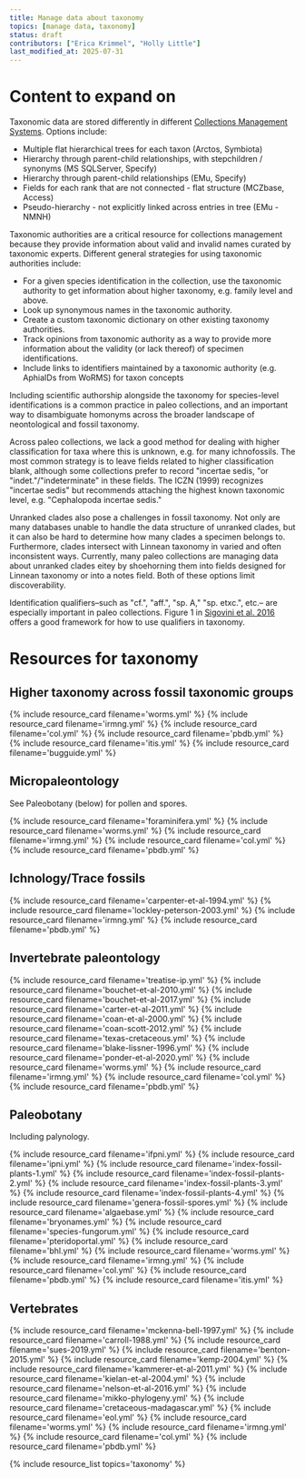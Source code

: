 ```yaml
---
title: Manage data about taxonomy
topics: [manage data, taxonomy]
status: draft
contributors: ["Erica Krimmel", "Holly Little"]
last_modified_at: 2025-07-31
---
```


# Content to expand on

Taxonomic data are stored differently in different [Collections Management Systems](https://paleo-data.github.io/knowledge-hub/how-to-guides). Options include:
- Multiple flat hierarchical trees for each taxon (Arctos, Symbiota)
- Hierarchy through parent-child relationships, with stepchildren / synonyms (MS SQLServer, Specify)
- Hierarchy through parent-child relationships (EMu, Specify)
- Fields for each rank that are not connected - flat structure (MCZbase, Access)
- Pseudo-hierarchy - not explicitly linked across entries in tree (EMu - NMNH)

Taxonomic authorities are a critical resource for collections management because they provide information about valid and invalid names curated by taxonomic experts. Different general strategies for using taxonomic authorities include:
- For a given species identification in the collection, use the taxonomic authority to get information about higher taxonomy, e.g. family level and above.
- Look up synonymous names in the taxonomic authority.
- Create a custom taxonomic dictionary on other existing taxonomy authorities.
- Track opinions from taxonomic authority as a way to provide more information about the validity (or lack thereof) of specimen identifications.
- Include links to identifiers maintained by a taxonomic authority (e.g. AphiaIDs from WoRMS) for taxon concepts

Including scientific authorship alongside the taxonomy for species-level identifications is a common practice in paleo collections, and an important way to disambiguate homonyms across the broader landscape of neontological and fossil taxonomy.

Across paleo collections, we lack a good method for dealing with higher classification for taxa where this is unknown, e.g. for many ichnofossils. The most common strategy is to leave fields related to higher classification blank, although some collections prefer to record "incertae sedis, "or "indet."/"indeterminate" in these fields. The ICZN (1999) recognizes "incertae sedis" but recommends attaching the highest known taxonomic level, e.g. "Cephalopoda incertae sedis." 

Unranked clades also pose a challenges in fossil taxonomy. Not only are many databases unable to handle the data structure of unranked clades, but it can also be hard to determine how many clades a specimen belongs to. Furthermore, clades intersect with Linnean taxonomy in varied and often inconsistent ways. Currently, many paleo collections are managing data about unranked clades eitey by shoehorning them into fields designed for Linnean taxonomy or into a notes field. Both of these options limit discoverability.

Identification qualifiers–such as "cf.", "aff.", "sp. A," "sp. etxc.", etc.– are especially important in paleo collections. Figure 1 in [Sigovini et al. 2016](../_data/resources/sigovini-et-al-2016.yml) offers a good framework for how to use qualifiers in taxonomy.

# Resources for taxonomy

## Higher taxonomy across fossil taxonomic groups

{% include resource_card filename='worms.yml' %}
{% include resource_card filename='irmng.yml' %}
{% include resource_card filename='col.yml' %}
{% include resource_card filename='pbdb.yml' %}
{% include resource_card filename='itis.yml' %}
{% include resource_card filename='bugguide.yml' %}

## Micropaleontology
See Paleobotany (below) for pollen and spores.

{% include resource_card filename='foraminifera.yml' %}
{% include resource_card filename='worms.yml' %}
{% include resource_card filename='irmng.yml' %}
{% include resource_card filename='col.yml' %}
{% include resource_card filename='pbdb.yml' %}

## Ichnology/Trace fossils

{% include resource_card filename='carpenter-et-al-1994.yml' %}
{% include resource_card filename='lockley-peterson-2003.yml' %}
{% include resource_card filename='irmng.yml' %}
{% include resource_card filename='pbdb.yml' %}

## Invertebrate paleontology

{% include resource_card filename='treatise-ip.yml' %}
{% include resource_card filename='bouchet-et-al-2010.yml' %}
{% include resource_card filename='bouchet-et-al-2017.yml' %}
{% include resource_card filename='carter-et-al-2011.yml' %}
{% include resource_card filename='coan-et-al-2000.yml' %}
{% include resource_card filename='coan-scott-2012.yml' %}
{% include resource_card filename='texas-cretaceous.yml' %}
{% include resource_card filename='blake-lissner-1996.yml' %}
{% include resource_card filename='ponder-et-al-2020.yml' %}
{% include resource_card filename='worms.yml' %}
{% include resource_card filename='irmng.yml' %}
{% include resource_card filename='col.yml' %}
{% include resource_card filename='pbdb.yml' %}

## Paleobotany
Including palynology.

{% include resource_card filename='ifpni.yml' %}
{% include resource_card filename='ipni.yml' %}
{% include resource_card filename='index-fossil-plants-1.yml' %}
{% include resource_card filename='index-fossil-plants-2.yml' %}
{% include resource_card filename='index-fossil-plants-3.yml' %}
{% include resource_card filename='index-fossil-plants-4.yml' %}
{% include resource_card filename='genera-fossil-spores.yml' %}
{% include resource_card filename='algaebase.yml' %}
{% include resource_card filename='bryonames.yml' %}
{% include resource_card filename='species-fungorum.yml' %}
{% include resource_card filename='pteridoportal.yml' %}
{% include resource_card filename='bhl.yml' %}
{% include resource_card filename='worms.yml' %}
{% include resource_card filename='irmng.yml' %}
{% include resource_card filename='col.yml' %}
{% include resource_card filename='pbdb.yml' %}
{% include resource_card filename='itis.yml' %}

## Vertebrates

{% include resource_card filename='mckenna-bell-1997.yml' %}
{% include resource_card filename='carroll-1988.yml' %}
{% include resource_card filename='sues-2019.yml' %}
{% include resource_card filename='benton-2015.yml' %}
{% include resource_card filename='kemp-2004.yml' %}
{% include resource_card filename='kammerer-et-al-2011.yml' %}
{% include resource_card filename='kielan-et-al-2004.yml' %}
{% include resource_card filename='nelson-et-al-2016.yml' %}
{% include resource_card filename='mikko-phylogeny.yml' %}
{% include resource_card filename='cretaceous-madagascar.yml' %}
{% include resource_card filename='eol.yml' %}
{% include resource_card filename='worms.yml' %}
{% include resource_card filename='irmng.yml' %}
{% include resource_card filename='col.yml' %}
{% include resource_card filename='pbdb.yml' %}

{% include resource_list topics='taxonomy' %}

